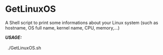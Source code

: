 # GetLinuxOS
A Shell script to print some informations about your Linux system (such as hostname, OS full name, kernel name, CPU, memory,...)

<em><strong> USAGE: </strong></em><br><br>
&nbsp; ./GetLinuxOS.sh

